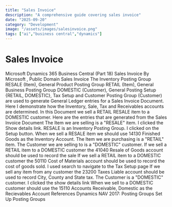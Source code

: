 ```yaml
---
title: "Sales Invoice"
description: "A comprehensive guide covering sales invoice"
date: "2025-09-20"
category: "Development"
image: "/assets/images/salesinvoice.png"
tags: ["ai","business central","dynamics"]
---
```


# Sales Invoice

Microsoft Dynamics 365 Business Central (Part 18) Sales Invoice By Microsoft , Public Domain Sales Invoice The Inventory Posting Group RESALE (Item), General Product Posting Group RETAIL (Item), General Business Posting Group DOMESTIC (Customer), General Posting Setup {RETAIL, DOMESTIC}, Tax Setup and Customer Posting Group (Customer) are used to generate General Ledger entries for a Sales Invoice Document. Here I demonstrate how the Inventory, Sale, Tax and Receivables accounts are determined. In this Document we sell a RETAIL RESALE item to a DOMESTIC customer. Here are the entries that are generated from the Sales Invoice Document The Item we are selling is a "RESALE" item. I clicked the Show details link. RESALE is an Inventory Posting Group. I clicked on the Setup button. When we sell a RESALE item we should use 14130 Finished Goods as the Inventory Account. The Item we are purchasing is a "RETAIL" item. The Customer we are selling to is a "DOMESTIC" customer. If we sell a RETAIL item to a DOMESTIC customer the 41040 Resale of Goods account should be used to record the sale If we sell a RETAIL item to a DOMESTIC customer the 50110 Cost of Materials account should be used to record the cost of goods sold. I used search to navigate to the Tax Setup page If we sell any item from any customer the 23200 Taxes Liable account should be used to record City, County and State tax. The Customer is a "DOMESTIC" customer. I clicked the show details link When we sell to a DOMESTIC customer should use the 15110 Accounts Receivable, Domestic as the Recievables Account References Dynamics NAV 2017: Posting Groups Set Up Posting Groups

